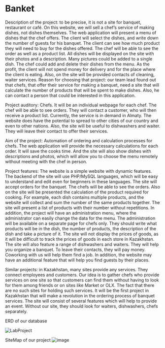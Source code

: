 # Banket
  Description of the project: to be precise, it is not a site for banquet, restaurant or café. On this website, we will sell a chef’s service of making dishes, not dishes themselves. The web application will present a menu of dishes that the chef offers. The client will select the dishes, and write down the number of guests for his banquet. The client can see how much product they will need to buy for the dishes offered. The chef will be able to see the order as well as a product list. All dishes will be displayed on the site with their photos and a description. Many pictures could be added to a single dish.  The chef could add and delete their dishes from the menu. As the profit, the client will not spend money for delivery and for the place where the client is eating. Also, on the site will be provided contacts of cleaning, waiter services. Reason for choosing that project: our team lead found out that chefs, that offer their service for making a banquet, need a site that will calculate the number of products that will be spent to make dishes. Also, he can contact a person that could be interested in this application.

  Project auditory: Chefs. It will be an individual webpage for each chef. The chef will be able to see orders. They will contact a customer, who will then receive a product list. Currently, the service is in demand in Almaty. The website does have the potential to spread to other cities of our country and even to other nations. Also, the site will be useful to dishwashers and waiter. They will leave their contact to offer their services.

  Aim of the project: Automation of ordering and calculation processes for chefs. The web application will provide the necessary calculations for each order. It will save the cooks time. And the site will also show dishes with descriptions and photos, which will allow you to choose the menu remotely without meeting with the chef in person.

  Project features: The website is a simple website with dynamic features. The backend of the site will use PHP/MySQL languages, which will be easy to understand and edit even for beginners in these languages. The site will accept orders for the banquet. The chefs will be able to see the orders. Also on the site will be presented the calculation of the product required for cooking. For example, each dish contains multiple products, and the website will collect and sum the number of the same products together. The site will present a list of products with their number without repetitions. In addition, the project will have an administration menu, where the administrator can easily change the data for the menu. The administration will be available on a separate page for chefs only. They should write what products will be in the dish, the number of products, the description of the dish and take a picture of it. The site will not display the prices of goods, as it will be difficult to track the prices of goods in each store in Kazakhstan. The site will also feature a range of dishwashers and waiters. They will help you organize a banquet. To leave their contacts, they will pay money. Coworking with us will help them find a job. In addition, the website may have an additional feature that will help you find guests by their places.

  Similar projects: in Kazakhstan, many sites provide any services. They connect employees and customers. Our idea is to gather chefs who provide services on one site so that customers can find them without having to look for them among friends or on sites like Market or OLX. The fact that there are no such sites for holding such services. It will be the first project in Kazakhstan that will make a revolution in the ordering process of banquet services. The site will consist of several features which will help to provide an event. Without our site, they should look for waiters, dishwashers, chefs separately.


ERD of our database

![LabProject](https://user-images.githubusercontent.com/68772954/122665510-78c8f680-d1c9-11eb-846a-57f7a20a19f7.png)

SiteMap of our project
![image](https://user-images.githubusercontent.com/68772954/122745718-19dbae00-d2ab-11eb-9b21-14d7e0609a06.png)
